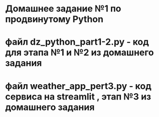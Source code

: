 # Домашнее задание №1 по продвинутому Python
# файл dz_python_part1-2.py - код для этапа №1 и №2 из домашнего задания
# файл weather_app_pert3.py - код сервиса на streamlit , этап №3 из домашнего задания
